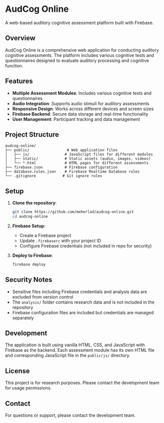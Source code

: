 # AudCog Online

A web-based auditory cognitive assessment platform built with Firebase.

## Overview

AudCog Online is a comprehensive web application for conducting auditory cognitive assessments. The platform includes various cognitive tests and questionnaires designed to evaluate auditory processing and cognitive function.

## Features

- **Multiple Assessment Modules**: Includes various cognitive tests and questionnaires
- **Audio Integration**: Supports audio stimuli for auditory assessments
- **Responsive Design**: Works across different devices and screen sizes
- **Firebase Backend**: Secure data storage and real-time functionality
- **User Management**: Participant tracking and data management

## Project Structure

```
audcog-online/
├── public/                 # Web application files
│   ├── js/                # JavaScript files for different modules
│   ├── static/            # Static assets (audio, images, videos)
│   └── *.html             # HTML pages for different assessments
├── firebase.json          # Firebase configuration
├── database.rules.json    # Firebase Realtime Database rules
└── .gitignore            # Git ignore rules
```

## Setup

1. **Clone the repository**:
   ```bash
   git clone https://github.com/meherlad/audcog-online.git
   cd audcog-online
   ```

2. **Firebase Setup**:
   - Create a Firebase project
   - Update `.firebaserc` with your project ID
   - Configure Firebase credentials (not included in repo for security)

3. **Deploy to Firebase**:
   ```bash
   firebase deploy
   ```

## Security Notes

- Sensitive files including Firebase credentials and analysis data are excluded from version control
- The `analysis/` folder contains research data and is not included in the repository
- Firebase configuration files are included but credentials are managed separately

## Development

The application is built using vanilla HTML, CSS, and JavaScript with Firebase as the backend. Each assessment module has its own HTML file and corresponding JavaScript file in the `public/js/` directory.

## License

This project is for research purposes. Please contact the development team for usage permissions.

## Contact

For questions or support, please contact the development team.
